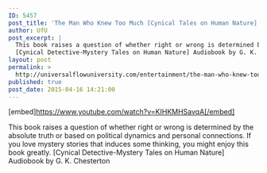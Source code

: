 ```yaml
---
ID: 5457
post_title: 'The Man Who Knew Too Much [Cynical Tales on Human Nature] Audiobook'
author: UfU
post_excerpt: |
  This book raises a question of whether right or wrong is determined by the absolute truth or based on political dynamics and personal connections. If you love mystery stories that induces some thinking, you might enjoy this book greatly.
  [Cynical Detective-Mystery Tales on Human Nature] Audiobook by G. K. Chesterton
layout: post
permalink: >
  http://universalflowuniversity.com/entertainment/the-man-who-knew-too-much-cynical-tales-on-human-nature-audiobook/
published: true
post_date: 2015-04-16 14:21:00
---
```

[embed]https://www.youtube.com/watch?v=KIHKMHSavqA[/embed]<br>
<p>This book raises a question of whether right or wrong is determined by the absolute truth or based on political dynamics and personal connections. If you love mystery stories that induces some thinking, you might enjoy this book greatly.
[Cynical Detective-Mystery Tales on Human Nature] Audiobook by G. K. Chesterton</p>